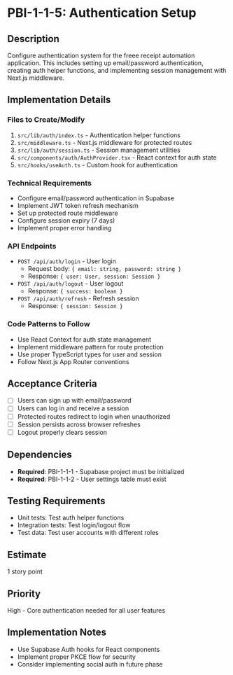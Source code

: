 # PBI-1-1-5: Authentication Setup

## Description

Configure authentication system for the freee receipt automation application. This includes setting up email/password
authentication, creating auth helper functions, and implementing session management with Next.js middleware.

## Implementation Details

### Files to Create/Modify

1. `src/lib/auth/index.ts` - Authentication helper functions
2. `src/middleware.ts` - Next.js middleware for protected routes
3. `src/lib/auth/session.ts` - Session management utilities
4. `src/components/auth/AuthProvider.tsx` - React context for auth state
5. `src/hooks/useAuth.ts` - Custom hook for authentication

### Technical Requirements

- Configure email/password authentication in Supabase
- Implement JWT token refresh mechanism
- Set up protected route middleware
- Configure session expiry (7 days)
- Implement proper error handling

### API Endpoints

- `POST /api/auth/login` - User login
  - Request body: `{ email: string, password: string }`
  - Response: `{ user: User, session: Session }`
- `POST /api/auth/logout` - User logout
  - Response: `{ success: boolean }`
- `POST /api/auth/refresh` - Refresh session
  - Response: `{ session: Session }`

### Code Patterns to Follow

- Use React Context for auth state management
- Implement middleware pattern for route protection
- Use proper TypeScript types for user and session
- Follow Next.js App Router conventions

## Acceptance Criteria

- [ ] Users can sign up with email/password
- [ ] Users can log in and receive a session
- [ ] Protected routes redirect to login when unauthorized
- [ ] Session persists across browser refreshes
- [ ] Logout properly clears session

## Dependencies

- **Required**: PBI-1-1-1 - Supabase project must be initialized
- **Required**: PBI-1-1-2 - User settings table must exist

## Testing Requirements

- Unit tests: Test auth helper functions
- Integration tests: Test login/logout flow
- Test data: Test user accounts with different roles

## Estimate

1 story point

## Priority

High - Core authentication needed for all user features

## Implementation Notes

- Use Supabase Auth hooks for React components
- Implement proper PKCE flow for security
- Consider implementing social auth in future phase
